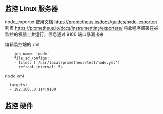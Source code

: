 ## 监控 Linux 服务器
node_exporter
    使用文档 https://prometheus.io/docs/guides/node-exporter/
    列表 https://prometheus.io/docs/instrumenting/exporters/
将此程序部署在被监控的机器上并运行，信息通过 9100 端口暴漏出来

编辑监控端的 yml
```
  - job_name: 'node'
    file_sd_configs:
    - files: ['/usr/local/prometheus/test/node.yml']
      refresh_interval: 5s
```
node.xml
```
- targets:
  - 192.168.10.114:9100
```
## 监控 硬件